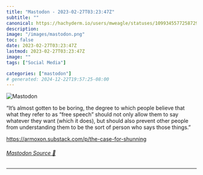 ```yaml
---
title: "Mastodon - 2023-02-27T03:23:47Z"
subtitle: ""
canonical: https://hachyderm.io/users/mweagle/statuses/109934557725872984
description:
image: "/images/mastodon.png"
toc: false
date: 2023-02-27T03:23:47Z
lastmod: 2023-02-27T03:23:47Z
image: ""
tags: ["Social Media"]

categories: ["mastodon"]
# generated: 2024-12-22T19:57:25-08:00
---
```

![Mastodon](/images/mastodon.png)

<p>“It’s almost gotten to be boring, the degree to which people believe that what they refer to as “free speech” should not only allow them to say whatever they want (which it does), but should also prevent other people from understanding them to be the sort of person who says those things.”</p><p><a href="https://armoxon.substack.com/p/the-case-for-shunning" target="_blank" rel="nofollow noopener noreferrer" translate="no"><span class="invisible">https://</span><span class="ellipsis">armoxon.substack.com/p/the-cas</span><span class="invisible">e-for-shunning</span></a></p>


###### [Mastodon Source 🐘](https://hachyderm.io/@mweagle/109934557725872984)

___
